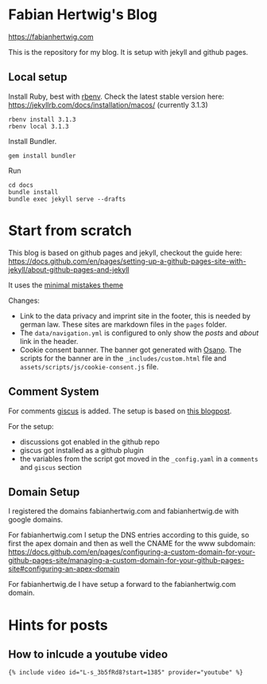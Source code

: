 # Fabian Hertwig's Blog

<https://fabianhertwig.com>

This is the repository for my blog. It is setup with jekyll and github pages.

## Local setup

Install Ruby, best with [rbenv](https://github.com/rbenv/rbenv). Check the latest stable version here: https://jekyllrb.com/docs/installation/macos/ (currently 3.1.3)

    rbenv install 3.1.3
    rbenv local 3.1.3

Install Bundler.    

    gem install bundler

Run

    cd docs
    bundle install
    bundle exec jekyll serve --drafts

# Start from scratch

This blog is based on github pages and jekyll, checkout the guide here: https://docs.github.com/en/pages/setting-up-a-github-pages-site-with-jekyll/about-github-pages-and-jekyll

It uses the  [minimal mistakes theme](https://mmistakes.github.io/minimal-mistakes/)

Changes:
- Link to the data privacy and imprint site in the footer, this is needed by german law. These sites are markdown files in the `pages` folder. 
- The `data/navigation.yml` is configured to only show the *posts* and *about* link in the header.
- Cookie consent banner. The banner got generated with [Osano](https://www.osano.com/cookieconsent/download/). The scripts for the banner are in the `_includes/custom.html` file and `assets/scripts/js/cookie-consent.js` file. 

## Comment System

For comments [giscus](https://giscus.app) is added. The setup is based on [this blogpost](https://lazyren.github.io/devlog/use-utterances-for-jekyll-comments.html).

For the setup:
- discussions got enabled in the github repo
- giscus got installed as a github plugin
- the variables from the script got moved in the `_config.yaml` in a `comments` and `giscus` section

## Domain Setup

I registered the domains fabianhertwig.com and fabianhertwig.de with google domains. 

For fabianhertwig.com I setup the DNS entries according to this guide, so first the apex domain and then as well the CNAME for the www subdomain: https://docs.github.com/en/pages/configuring-a-custom-domain-for-your-github-pages-site/managing-a-custom-domain-for-your-github-pages-site#configuring-an-apex-domain

For fabianhertwig.de I have setup a forward to the fabianhertwig.com domain.

# Hints for posts

## How to inlcude a youtube video

    {% include video id="L-s_3b5fRd8?start=1385" provider="youtube" %}

